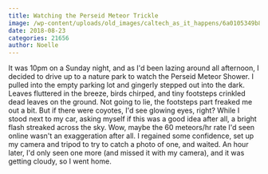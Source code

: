 ```yaml
---
title: Watching the Perseid Meteor Trickle
image: /wp-content/uploads/old_images/caltech_as_it_happens/6a0105349b8251970b022ad3aa0680200b.jpg
date: 2018-08-23
categories: 21656
author: Noelle
---
```


It was 10pm on a Sunday night, and as I'd been lazing around all afternoon, I decided to drive up to a nature park to watch the Perseid Meteor Shower. I pulled into the empty parking lot and gingerly stepped out into the dark. Leaves fluttered in the breeze, birds chirped, and tiny footsteps crinkled dead leaves on the ground. Not going to lie, the footsteps part freaked me out a bit. But if there were coyotes, I'd see glowing eyes, right?
While I stood next to my car, asking myself if this was a good idea after all, a bright flash streaked across the sky. Wow, maybe the 60 meteors/hr rate I'd seen online wasn't an exaggeration after all. I regained some confidence, set up my camera and tripod to try to catch a photo of one, and waited. An hour later, I'd only seen one more (and missed it with my camera), and it was getting cloudy, so I went home.

